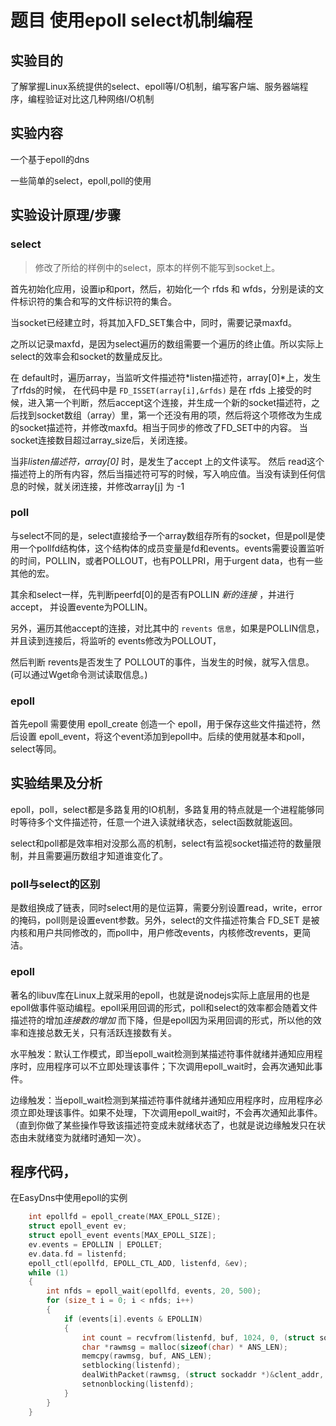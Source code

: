 # 题目 使用epoll select机制编程
## 实验目的
了解掌握Linux系统提供的select、epoll等I/O机制，编写客户端、服务器端程序，编程验证对比这几种网络I/O机制

## 实验内容
一个基于epoll的dns

一些简单的select，epoll,poll的使用

## 实验设计原理/步骤

### select

> 修改了所给的样例中的select，原本的样例不能写到socket上。

首先初始化应用，设置ip和port，然后，初始化一个 rfds 和 wfds，分别是读的文件标识符的集合和写的文件标识符的集合。

当socket已经建立时，将其加入FD_SET集合中，同时，需要记录maxfd。

之所以记录maxfd，是因为select遍历的数组需要一个遍历的终止值。所以实际上select的效率会和socket的数量成反比。


在 default时，遍历array，当监听文件描述符*listen描述符，array[0]*上，发生了rfds的时候，
在代码中是 `FD_ISSET(array[i],&rfds)` 
是在 rfds 上接受的时候，进入第一个判断，然后accept这个连接，并生成一个新的socket描述符，之后找到socket数组（array）里，第一个还没有用的项，然后将这个项修改为生成的socket描述符，并修改maxfd。相当于同步的修改了FD_SET中的内容。
当socket连接数目超过array_size后，关闭连接。

当非*listen描述符，array[0]* 时，是发生了accept 上的文件读写。
然后 read这个描述符上的所有内容，然后当描述符可写的时候，写入响应值。当没有读到任何信息的时候，就关闭连接，并修改array[j] 为 -1




### poll

与select不同的是，select直接给予一个array数组存所有的socket，但是poll是使用一个pollfd结构体，这个结构体的成员变量是fd和events。events需要设置监听的时间，POLLIN，或者POLLOUT，也有POLLPRI，用于urgent data，也有一些其他的宏。

其余和select一样，先判断peerfd[0]的是否有POLLIN *新的连接* ，并进行accept， 并设置evente为POLLIN。

另外，遍历其他accept的连接，对比其中的 `revents 信息`，如果是POLLIN信息，并且读到连接后，将监听的 events修改为POLLOUT，


然后判断 revents是否发生了 POLLOUT的事件，当发生的时候，就写入信息。(可以通过Wget命令测试读取信息。)
### epoll

首先epoll 需要使用 epoll_create 创造一个 epoll，用于保存这些文件描述符，然后设置 epoll_event，将这个event添加到epoll中。后续的使用就基本和poll，select等同。

## 实验结果及分析

epoll，poll，select都是多路复用的IO机制，多路复用的特点就是一个进程能够同时等待多个文件描述符，任意一个进入读就绪状态，select函数就能返回。

select和poll都是效率相对没那么高的机制，select有监视socket描述符的数量限制，并且需要遍历数组才知道谁变化了。

### poll与select的区别
是数组换成了链表，同时select用的是位运算，需要分别设置read，write，error的掩码，poll则是设置event参数。另外，select的文件描述符集合 FD_SET 是被内核和用户共同修改的，而poll中，用户修改events，内核修改revents，更简洁。

### epoll
著名的libuv库在Linux上就采用的epoll，也就是说nodejs实际上底层用的也是epoll做事件驱动编程。epoll采用回调的形式，poll和select的效率都会随着文件描述符的增加*连接数的增加* 而下降，但是epoll因为采用回调的形式，所以他的效率和连接总数无关，只有活跃连接数有关。

水平触发：默认工作模式，即当epoll_wait检测到某描述符事件就绪并通知应用程序时，应用程序可以不立即处理该事件；下次调用epoll_wait时，会再次通知此事件。

边缘触发：当epoll_wait检测到某描述符事件就绪并通知应用程序时，应用程序必须立即处理该事件。如果不处理，下次调用epoll_wait时，不会再次通知此事件。（直到你做了某些操作导致该描述符变成未就绪状态了，也就是说边缘触发只在状态由未就绪变为就绪时通知一次）。

## 程序代码，
在EasyDns中使用epoll的实例
```c++
    int epollfd = epoll_create(MAX_EPOLL_SIZE);
    struct epoll_event ev;
    struct epoll_event events[MAX_EPOLL_SIZE];
    ev.events = EPOLLIN | EPOLLET;
    ev.data.fd = listenfd;
    epoll_ctl(epollfd, EPOLL_CTL_ADD, listenfd, &ev);
    while (1)
    {
        int nfds = epoll_wait(epollfd, events, 20, 500);
        for (size_t i = 0; i < nfds; i++)
        {
            if (events[i].events & EPOLLIN)
            {
                int count = recvfrom(listenfd, buf, 1024, 0, (struct sockaddr *)&clent_addr, &len);
                char *rawmsg = malloc(sizeof(char) * ANS_LEN);
                memcpy(rawmsg, buf, ANS_LEN);
                setblocking(listenfd);
                dealWithPacket(rawmsg, (struct sockaddr *)&clent_addr, listenfd, count);
                setnonblocking(listenfd);
            }
        }
    }
```